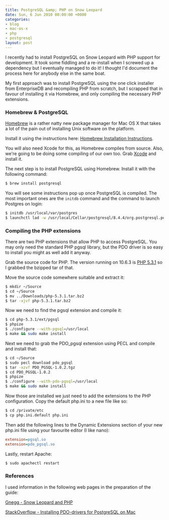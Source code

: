 ```yaml
---
title: PostgreSQL &amp; PHP on Snow Leopard
date: Sun, 6 Jun 2010 00:00:00 +0000
categories:
- blog
- mac-os-x
- php
- postgresql
layout: post
---
```


I recently had to install PostgreSQL on Snow Leopard with PHP support for development. It took some fiddling and a re-install when I screwed up a dependency but I eventually managed to do it! I thought I'd document the process here for anybody else in the same boat.

<!--more-->

My first approach was to install PostgreSQL using the one click installer from EnterpriseDB and recompiling PHP from scratch, but I scrapped that in favour of installing it via Homebrew, and only compiling the necessary PHP extensions.

### Homebrew & PostgreSQL

[Homebrew](http://mxcl.github.com/homebrew/) is a rather natty new package manager for Mac OS X that takes a lot of the pain out of installing Unix software on the platform.

Install it using the instructions here: [Homebrew Installation Instructions](http://wiki.github.com/mxcl/homebrew/installation).

You will also need Xcode for this, as Homebrew compiles from source. Also, we're going to be doing some compiling of our own too. Grab [Xcode](http://developer.apple.com/tools/xcode/) and install it.

The next step is to install PostgreSQL using Homebrew. Install it with the following command:

``` bash
$ brew install postgresql
```

You will see some instructions pop up once PostgreSQL is compiled. The most important ones are the `initdb` command and the command to launch Postgres on login:

``` bash
$ initdb /usr/local/var/postgres
$ launchctl lad -w /usr/local/Cellar/postgresql/8.4.4/org.postgresql.postgres.plist
```

### Compiling the PHP extensions

There are two PHP extensions that allow PHP to access PostgreSQL. You may only need the standard PHP pgsql library, but the PDO driver is so easy to install you might as well add it anyway.

Grab the source code for PHP. The version running on 10.6.3 is [PHP 5.3.1](http://php.net/get/php-5.3.1.tar.bz2/from/a/mirror) so I grabbed the bzipped tar of that.

Move the source code somewhere suitable and extract it:

``` bash
$ mkdir ~/Source
$ cd ~/Source
$ mv ../Downloads/php-5.3.1.tar.bz2
$ tar -xjvf php-5.3.1.tar.bz2
```

Now we need to find the pgsql extension and compile it:

``` bash
$ cd php-5.3.1/ext/pgsql
$ phpize
$ ./configure --with-pgsql=/usr/local
$ make && sudo make install
```

Next we need to grab the PDO_pgsql extension using PECL and compile and install that:

``` bash
$ cd ~/Source
$ sudo pecl download pdo_pgsql
$ tar -xzvf PDO_PGSQL-1.0.2.tgz
$ cd PDO_PGSQL-1.0.2
$ phpize
$ ./configure --with-pdo-pgsql=/usr/local
$ make && sudo make install
```

Now those are installed we just need to add the extensions to the PHP configuration. Copy the default php.ini to a new file like so:

``` bash
$ cd /private/etc
$ cp php.ini.default php.ini
```

Then add the following lines to the Dynamic Extensions section of your new php.ini file using your favourite editor (I like nano):

``` ini
extension=pgsql.so
extension=pdo_pgsql.so
```

Lastly, restart Apache:

``` bash
$ sudo apachectl restart
```

### References

I used information in the following web pages in the preparation of the guide:

[Gnegg - Snow Leopard and PHP](http://www.gnegg.ch/tag/snow-leopard)

[StackOverflow - Installing PDO-drivers for PostgreSQL on Mac](http://stackoverflow.com/questions/61747)



